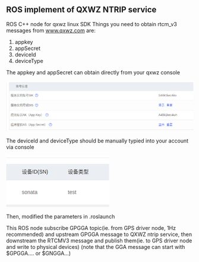 ## ROS implement of QXWZ NTRIP service 
ROS C++ node for qxwz linux SDK
Things you need to obtain rtcm_v3 messages from www.qxwz.com are:
1. appkey
2. appSecret
3. deviceId
4. deviceType

The appkey and appSecret can obtain directly from your qxwz console

![ie](https://github.com/zhangzh18/qxwz_ntrip_service_ros/blob/main/pics/2020-11-25%2019-53-52%E5%B1%8F%E5%B9%95%E6%88%AA%E5%9B%BE.png)

The deviceId and deviceType should be manually typied into your account via console

![ie2](https://github.com/zhangzh18/qxwz_ntrip_service_ros/blob/main/pics/2020-11-25%2019-54-50%E5%B1%8F%E5%B9%95%E6%88%AA%E5%9B%BE.png)

Then, modified the parameters in .roslaunch 

This ROS node subscribe GPGGA topic(ie. from GPS driver node, 1Hz recommended) and upstream GPGGA message to QXWZ ntrip service, then downstream the RTCMV3 message and publish them(ie. to GPS driver node and write to physical devices)
(note that the GGA message can start with $GPGGA.... or $GNGGA...)
